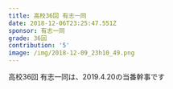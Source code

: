 ```yaml
---
title: 高校36回 有志一同
date: 2018-12-06T23:25:47.551Z
sponsor: 有志一同
grade: 36回
contribution: '5'
image: /img/2018-12-09_23h10_49.png
---
```

高校36回 有志一同は、2019.4.20の当番幹事です
